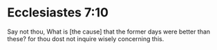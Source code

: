# Ecclesiastes 7:10

Say not thou, What is [the cause] that the former days were better than these? for thou dost not inquire wisely concerning this.